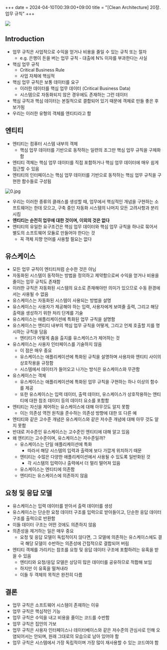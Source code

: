 +++ 
date = 2024-04-10T00:39:00+09:00
title = "[Clean Architecture] 20장. 업무 규칙"
+++

<img src="/images/books/clean-architecture/cover.jpg">

## Introduction

- 업무 규칙은 사업적으로 수익을 얻거나 비용을 줄일 수 있는 규칙 또는 절차
  - e.g. 은행이 돈을 버는 업무 규칙 - 대출에 N% 이자를 부과한다는 사실
- 핵심 업무 규칙
  - Critical Business Rule
  - 사업 자체에 핵심적
- 핵심 업무 규칙은 보통 데이터를 요구
  - 이러한 데이터를 핵심 업무 데이터 (Critical Business Data)
  - 시스템으로 자동화되지 않은 경우에도 존재하는 그런 데이터
- 핵심 규칙과 핵심 데이터는 본질적으로 결합되어 있기 때문에 객체로 만들 좋은 후보가됨
- 우리는 이러한 유형의 객체를 엔티티라고 함

## 엔티티

- 엔티티는 컴퓨터 시스템 내부의 객체
  - 핵심 업무 데이터를 기반으로 동작하는 일련의 조그만 핵심 업무 규칙을 구체화함
- 엔티티 객체는 핵심 업무 데이터를 직접 포함하거나 핵심 업무 데이터에 매우 쉽게 접근할 수 있음
- 엔티티의 인터페이스는 핵심 업무 데이터를 기반으로 동작하는 핵심 업무 규칙을 구현한 함수들로 구성됨

![0.jpg](/images/books/clean-architecture/chapter20/0.jpg)

- 우리는 이러한 종류의 클래스를 생성할 때, 업무에서 핵심적인 개념을 구현하는 소프트웨어는 한데 모으고, 구축 중인 자동화 시스템의 나머지 모든 고려사항과 분리시킴
- **엔티티는 순전히 업무에 대한 것이며, 이외의 것은 없다**
- 엔티티의 유일한 요구조건은 핵심 업무 데이터와 핵심 업무 규칙을 하나로 묶어서 별도의 소프트웨어 모듈로 만들어야 한다는 것
  - 꼭 객체 지향 언어를 사용할 필요는 없다

## 유스케이스

- 모든 업무 규칙이 엔티티처럼 순수한 것은 아님
- 자동화된 시스템이 동작하는 방법을 정의하고 제약함으로써 수익을 얻거나 비용을 줄이는 업무 규칙도 존재함
- 이러한 규칙은 자동화된 시스템의 요소로 존재해야만 의미가 있으므로 수동 환경에서는 사용될 수 없음
- 유스케이스는 자동화된 시스템이 사용되는 방법을 설명
- 유스케이스는 사용자가 제공해야 하는 입력, 사용자에게 보여줄 출력, 그리고 해당 출력을 생성하기 위한 처리 단계를 기술
- 유스케이스는 애플리케이션에 특화된 업무 규칙을 설명함
- 유스케이스는 엔티티 내부의 핵심 업무 규칙을 어떻게, 그리고 언제 호출할 지를 명시하는 규칙을 담음
  - 엔티티가 어떻게 춤을 출지를 유스케이스가 제어하는 것
- 유스케이스는 사용자 인터페이스를 기술하지 않음
  - 이 점은 매우 중요
  - 유스케이스는 애플리케이션에 특화된 규칙을 설명하며 사용자와 엔티티 사이의 상호작용을 규정함
  - 시스템에서 데이터가 들어오고 나가는 방식은 유스케이스와 무관함
- 유스케이스는 객체
  - 유스케이스는 애플리케이션에 특화된 업무 규칙을 구현하는 하나 이상의 함수를 제공
  - 또한 유스케이스는 입력 데이터, 출력 데이터, 유스케이스가 상호작용하는 엔티티에 대한 참조 데이터 등의 데이터 요소를 포함함
- 엔티티는 자신을 제어하는 유스케이스에 대해 아무것도 알지 못함
  - 이는 의존성 역전 원칙을 준수하는 의존성 방향에 대한 또 다른 예
- 엔티티와 같은 고수준 개념은 유스케이스와 같은 저수준 개념에 대해 아무 것도 알지 못함
- 반대로 저수준인 유스케이스는 고수준인 엔티티에 대해 알고 있음
- 왜 엔티티는 고수준이며, 유스케이스는 저수준일까?
  - 유스케이스는 단일 애플리케이션에 특화
    - 따라서 해당 시스템의 입력과 출력에 보다 가깝게 위치하기 때문
  - 엔티티는 수많은 다양한 애플리케이션에서 사용될 수 있도록 일반화된 것
    - 각 시스템의 입력이나 출력에서 더 멀리 떨어져 있음
  - 유스케이스는 엔티티에 의존함
  - 엔티티는 유스케이스에 의존하지 않음

## 요청 및 응답 모델

- 유스케이스는 입력 데이터를 받아서 출력 데이터를 생성
- 유스케이스는 단순한 요청 데이터 구조를 입력으로 받아들이고, 단순한 응답 데이터 구조를 출력으로 반환함
- 이들 데이터 구조는 어떤 것에도 의존하지 않음
- 의존성을 제거하는 일은 매우 중요
  - 요청 및 응답 모델이 독립적이지 않다면, 그 모델에 의존하는 유스케이스에도 결국 해당 모델이 수반하는 의존성에 간접적으로 결합되어 버림
- 엔티티 객체를 가리키는 참조를 요청 및 응답 데이터 구조에 포함하려는 유혹을 받을 수 있음
  - 엔티티와 요청/응답 모델은 상당히 많은 데이터를 공유하므로 적합해 보임
  - 하지만 이 유혹을 떨쳐내라
  - 이들 두 객체의 목적은 완전히 다름

## 결론

- 업무 규칙은 소프트웨어 시스템이 존재하는 이유
- 업무 규칙은 핵심적인 기능
- 업무 규칙은 수익을 내고 비용을 줄이는 코드를 수반함
- 업무 규칙은 집안의 가보
- 업무 규칙은 사용자 인터페이스나 데이터베이스와 같은 저수준의 관심사로 인해 오염되어서는 안되며, 원래 그대로의 모습으로 남아 있어야 함
- 업무 규칙은 시스템에서 가장 독립적이며 가장 많이 재사용할 수 있는 코드여야 함

